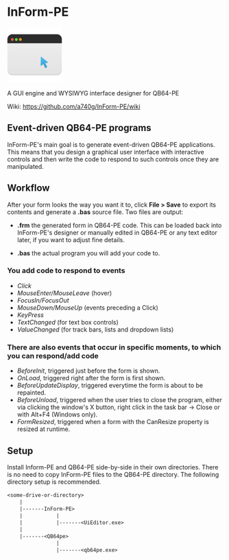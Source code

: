 # InForm-PE

![InForm logo](InForm/resources/Application-icon-128.png)

A GUI engine and WYSIWYG interface designer for QB64-PE

Wiki: <https://github.com/a740g/InForm-PE/wiki>

## Event-driven QB64-PE programs

InForm-PE's main goal is to generate event-driven QB64-PE applications. This means that you design a graphical user interface with interactive controls and then write the code to respond to such controls once they are manipulated.

## Workflow

After your form looks the way you want it to, click **File > Save** to export its contents and generate a **.bas** source file. Two files are output:

* **.frm**
the generated form in QB64-PE code. This can be loaded back into InForm-PE's designer or manually edited in QB64-PE or any text editor later, if you want to adjust fine details.

* **.bas**
the actual program you will add your code to.

### You add code to respond to events

* *Click*
* *MouseEnter/MouseLeave* (hover)
* *FocusIn/FocusOut*
* *MouseDown/MouseUp* (events preceding a Click)
* *KeyPress*
* *TextChanged* (for text box controls)
* *ValueChanged* (for track bars, lists and dropdown lists)

### There are also events that occur in specific moments, to which you can respond/add code

* *BeforeInit*, triggered just before the form is shown.
* *OnLoad*, triggered right after the form is first shown.
* *BeforeUpdateDisplay*, triggered everytime the form is about to be repainted.
* *BeforeUnload*, triggered when the user tries to close the program, either via clicking the window's X button, right click in the task bar -> Close or with Alt+F4 (Windows only).
* *FormResized*, triggered when a form with the CanResize property is resized at runtime.

## Setup

Install Inform-PE and QB64-PE side-by-side in their own directories. There is no need to copy InForm-PE files to the QB64-PE directory. The following directory setup is recommended.

```text
<some-drive-or-directory>
    |
    |-------InForm-PE>
    |           |
    |           |-------<UiEditor.exe>
    |
    |-------<QB64pe>
                |
                |-------<qb64pe.exe>
```
